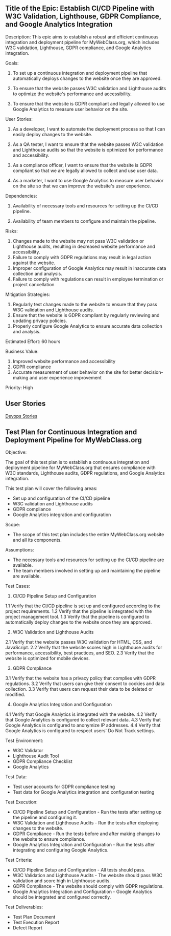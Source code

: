 ## Title of the Epic: Establish CI/CD Pipeline with W3C Validation, Lighthouse, GDPR Compliance, and Google Analytics Integration

Description: This epic aims to establish a robust and efficient continuous integration and deployment pipeline for MyWebClass.org, which includes W3C validation, Lighthouse, GDPR compliance, and Google Analytics integration.

Goals:

1. To set up a continuous integration and deployment pipeline that automatically deploys changes to the website once they are approved.

2. To ensure that the website passes W3C validation and Lighthouse audits to optimize the website's performance and accessibility.

3. To ensure that the website is GDPR compliant and legally allowed to use Google Analytics to measure user behavior on the site.

User Stories:

1. As a developer, I want to automate the deployment process so that I can easily deploy changes to the website.

2. As a QA tester, I want to ensure that the website passes W3C validation and Lighthouse audits so that the website is optimized for performance and accessibility.

3. As a compliance officer, I want to ensure that the website is GDPR compliant so that we are legally allowed to collect and use user data.

4. As a marketer, I want to use Google Analytics to measure user behavior on the site so that we can improve the website's user experience.

Dependencies:

1. Availability of necessary tools and resources for setting up the CI/CD pipeline.

2. Availability of team members to configure and maintain the pipeline.

Risks:

1. Changes made to the website may not pass W3C validation or Lighthouse audits, resulting in decreased website performance and accessibility. 
2. Failure to comply with GDPR regulations may result in legal action against the website. 
3. Improper configuration of Google Analytics may result in inaccurate data collection and analysis.
4. Failure to comply with regulations can result in employee termination or project cancellation

Mitigation Strategies:

1. Regularly test changes made to the website to ensure that they pass W3C validation and Lighthouse audits.
2. Ensure that the website is GDPR compliant by regularly reviewing and updating privacy policies.
3. Properly configure Google Analytics to ensure accurate data collection and analysis.

Estimated Effort: 60 hours

Business Value:

1. Improved website performance and accessibility
2. GDPR compliance
3. Accurate measurement of user behavior on the site for better decision-making and user experience improvement

Priority: High

## User Stories
[Devops Stories](/documentation/theme_1/Story/story.md)

## Test Plan for Continuous Integration and Deployment Pipeline for MyWebClass.org

Objective:

The goal of this test plan is to establish a continuous integration and deployment pipeline for MyWebClass.org that ensures compliance with W3C standards, Lighthouse audits, GDPR regulations, and Google Analytics integration. 

This test plan will cover the following areas:

* Set up and configuration of the CI/CD pipeline 
* W3C validation and Lighthouse audits 
* GDPR compliance 
* Google Analytics integration and configuration

Scope:

* The scope of this test plan includes the entire MyWebClass.org website and all its components.

Assumptions:

* The necessary tools and resources for setting up the CI/CD pipeline are available.
* The team members involved in setting up and maintaining the pipeline are available.

Test Cases:

1. CI/CD Pipeline Setup and Configuration 

1.1 Verify that the CI/CD pipeline is set up and configured according to the project requirements.
1.2 Verify that the pipeline is integrated with the project management tool.
1.3 Verify that the pipeline is configured to automatically deploy changes to the website once they are approved.

2. W3C Validation and Lighthouse Audits

2.1 Verify that the website passes W3C validation for HTML, CSS, and JavaScript.
2.2 Verify that the website scores high in Lighthouse audits for performance, accessibility, best practices, and SEO.
2.3 Verify that the website is optimized for mobile devices.

3. GDPR Compliance

3.1 Verify that the website has a privacy policy that complies with GDPR regulations.
3.2 Verify that users can give their consent to cookies and data collection.
3.3 Verify that users can request their data to be deleted or modified.

4. Google Analytics Integration and Configuration

4.1 Verify that Google Analytics is integrated with the website.
4.2 Verify that Google Analytics is configured to collect relevant data.
4.3 Verify that Google Analytics is configured to anonymize IP addresses.
4.4 Verify that Google Analytics is configured to respect users' Do Not Track settings.

Test Environment:

* W3C Validator
* Lighthouse Audit Tool
* GDPR Compliance Checklist
* Google Analytics

Test Data:

* Test user accounts for GDPR compliance testing
* Test data for Google Analytics integration and configuration testing

Test Execution:

* CI/CD Pipeline Setup and Configuration - Run the tests after setting up the pipeline and configuring it. 
* W3C Validation and Lighthouse Audits - Run the tests after deploying changes to the website. 
* GDPR Compliance - Run the tests before and after making changes to the website to ensure compliance. 
* Google Analytics Integration and Configuration - Run the tests after integrating and configuring Google Analytics.

Test Criteria:

* CI/CD Pipeline Setup and Configuration - All tests should pass.
* W3C Validation and Lighthouse Audits - The website should pass W3C validation and score high in Lighthouse audits.
* GDPR Compliance - The website should comply with GDPR regulations.
* Google Analytics Integration and Configuration - Google Analytics should be integrated and configured correctly.

Test Deliverables:

* Test Plan Document 
* Test Execution Report 
* Defect Report
